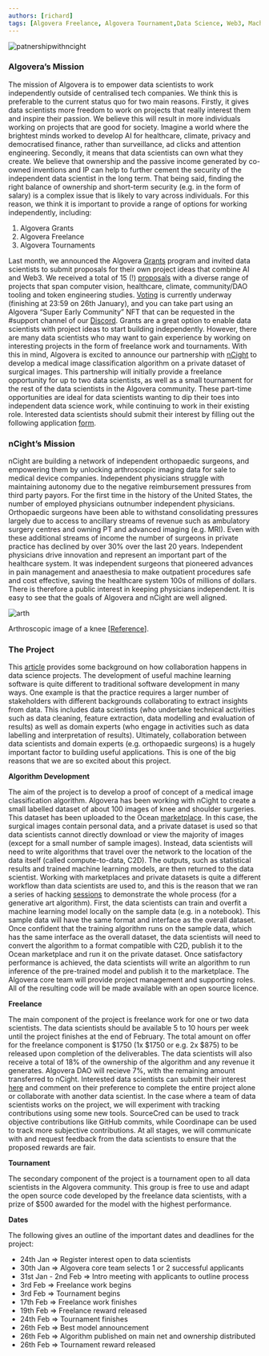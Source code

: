 ```yaml
---
authors: [richard]
tags: [Algovera Freelance, Algovera Tournament,Data Science, Web3, Machine Learning, Startup, Ocean Protocol ]
--- 
```

![patnershipwithncight](./ncight.png)

### Algovera’s Mission

The mission of Algovera is to empower data scientists to work independently outside of centralised tech companies. We think this is preferable to the current status quo for two main reasons. <!--truncate-->Firstly, it gives data scientists more freedom to work on projects that really interest them and inspire their passion. We believe this will result in more individuals working on projects that are good for society. Imagine a world where the brightest minds worked to develop AI for healthcare, climate, privacy and democratised finance, rather than surveillance, ad clicks and attention engineering. Secondly, it means that data scientists can own what they create. We believe that ownership and the passive income generated by co-owned inventions and IP can help to further cement the security of the independent data scientist in the long term. That being said, finding the right balance of ownership and short-term security (e.g. in the form of salary) is a complex issue that is likely to vary across individuals. For this reason, we think it is important to provide a range of options for working independently, including:

1. Algovera Grants
2. Algovera Freelance
3. Algovera Tournaments

Last month, we announced the Algovera [Grants](https://docs.algovera.ai/blog/2021/12/23/introducing%20algovera%20ai%20x%20web3%20grants/) program and invited data scientists to submit proposals for their own project ideas that combine AI and Web3. We received a total of 15 (!) [proposals](https://twitter.com/AlgoveraAI/status/1484120331174301699) with a diverse range of projects that span computer vision, healthcare, climate, community/DAO tooling and token engineering studies. [Voting](https://poap.vote/poll/259) is currently underway (finishing at 23:59 on 26th January), and you can take part using an Algovera “Super Early Community” NFT that can be requested in the #support channel of our [Discord](https://discord.com/invite/e65RuHSDS5). Grants are a great option to enable data scientists with project ideas to start building independently. However, there are many data scientists who may want to gain experience by working on interesting projects in the form of freelance work and tournaments. With this in mind, Algovera is excited to announce our partnership with [nCight](https://www.ncight.com/) to develop a medical image classification algorithm on a private dataset of surgical images. This partnership will initially provide a freelance opportunity for up to two data scientists, as well as a small tournament for the rest of the data scientists in the Algovera community. These part-time opportunities are ideal for data scientists wanting to dip their toes into independent data science work, while continuing to work in their existing role. Interested data scientists should submit their interest by filling out the following application [form](https://airtable.com/shrM89bWBQ5I8FIfa).

### nCight’s Mission

nCight are building a network of independent orthopaedic surgeons, and empowering them by unlocking arthroscopic imaging data for sale to medical device companies. Independent physicians struggle with maintaining autonomy due to the negative reimbursement pressures from third party payors. For the first time in the history of the United States, the number of employed physicians outnumber independent physicians. Orthopaedic surgeons have been able to withstand consolidating pressures largely due to access to ancillary streams of revenue such as ambulatory surgery centres and owning PT and advanced imaging (e.g. MRI). Even with these additional streams of income the number of surgeons in private practice has declined by over 30% over the last 20 years. Independent physicians drive innovation and represent an important part of the healthcare system. It was independent surgeons that pioneered advances in pain management and anaesthesia to make outpatient procedures safe and cost effective, saving the healthcare system 100s of millions of dollars. There is therefore a public interest in keeping physicians independent. It is easy to see that the goals of Algovera and nCight are well aligned.

![arth](./arth.jpg)

Arthroscopic image of a knee [[Reference](https://stanfordhealthcare.org/medical-treatments/k/knee-arthroscopy.html)].

### The Project

This [article](https://arxiv.org/abs/2001.06684) provides some background on how collaboration happens in data science projects. The development of useful machine learning software is quite different to traditional software development in many ways. One example is that the practice requires a larger number of stakeholders with different backgrounds collaborating to extract insights from data. This includes data scientists (who undertake technical activities such as data cleaning, feature extraction, data modelling and evaluation of results) as well as domain experts (who engage in activities such as data labelling and interpretation of results). Ultimately, collaboration between data scientists and domain experts (e.g. orthopaedic surgeons) is a hugely important factor to building useful applications. This is one of the big reasons that we are so excited about this project.

**Algorithm Development**

The aim of the project is to develop a proof of concept of a medical image classification algorithm. Algovera has been working with nCight to create a small labelled dataset of about 100 images of knee and shoulder surgeries. This dataset has been uploaded to the Ocean [marketplace](https://market.oceanprotocol.com/). In this case, the surgical images contain personal data, and a private dataset is used so that data scientists cannot directly download or view the majority of images (except for a small number of sample images). Instead, data scientists will need to write algorithms that travel over the network to the location of the data itself (called compute-to-data, C2D). The outputs, such as statistical results and trained machine learning models, are then returned to the data scientist. Working with marketplaces and private datasets is quite a different workflow than data scientists are used to, and this is the reason that we ran a series of hacking [sessions](https://www.youtube.com/watch?v=AThhcQrjRQk&list=PLgIrgqrkZC93qCxZFx_kWzk2vFdvgJjJI) to demonstrate the whole process (for a generative art algorithm). First, the data scientists can train and overfit a machine learning model locally on the sample data (e.g. in a notebook). This sample data will have the same format and interface as the overall dataset. Once confident that the training algorithm runs on the sample data, which has the same interface as the overall dataset, the data scientists will need to convert the algorithm to a format compatible with C2D, publish it to the Ocean marketplace and run it on the private dataset. Once satisfactory performance is achieved, the data scientists will write an algorithm to run inference of the pre-trained model and publish it to the marketplace. The Algovera core team will provide project management and supporting roles. All of the resulting code will be made available with an open source licence.

**Freelance**

The main component of the project is freelance work for one or two data scientists. The data scientists should be available 5 to 10 hours per week until the project finishes at the end of February. The total amount on offer for the freelance component is $1750 (1x $1750 or e.g. 2x $875) to be released upon completion of the deliverables. The data scientists will also receive a total of 18% of the ownership of the algorithm and any revenue it generates. Algovera DAO will recieve 7%, with the remaining amount transferred to nCight. Interested data scientists can submit their interest [here](https://airtable.com/shrM89bWBQ5I8FIfa) and comment on their preference to complete the entire project alone or collaborate with another data scientist. In the case where a team of data scientists works on the project, we will experiment with tracking contributions using some new tools. SourceCred can be used to track objective contributions like GitHub commits, while Coordinape can be used to track more subjective contributions. At all stages, we will communicate with and request feedback from the data scientists to ensure that the proposed rewards are fair.

**Tournament**

The secondary component of the project is a tournament open to all data scientists in the Algovera community. This group is free to use and adapt the open source code developed by the freelance data scientists, with a prize of $500 awarded for the model with the highest performance.

**Dates**

The following gives an outline of the important dates and deadlines for the project:

- 24th Jan ⇒ Register interest open to data scientists
- 30th Jan ⇒ Algovera core team selects 1 or 2 successful applicants
- 31st Jan - 2nd Feb ⇒ Intro meeting with applicants to outline process
- 3rd Feb ⇒ Freelance work begins
- 3rd Feb ⇒ Tournament begins
- 17th Feb ⇒ Freelance work finishes
- 19th Feb ⇒ Freelance reward released
- 24th Feb ⇒ Tournament finishes
- 26th Feb ⇒ Best model announcement
- 26th Feb ⇒ Algorithm published on main net and ownership distributed
- 26th Feb ⇒ Tournament reward released